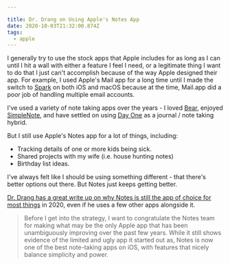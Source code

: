 ```yaml
---

title: Dr. Drang on Using Apple's Notes App
date: 2020-10-03T21:32:00.874Z
tags:
  - apple
---
```

I generally try to use the stock apps that Apple includes for as long as I can until I hit a wall with either a feature I feel I need, or a legitimate thing I want to do that I just can't accomplish because of the way Apple designed their app. For example, I used Apple's Mail app for a long time until I made the switch to [Spark](https://sparkmailapp.com/) on both iOS and macOS because at the time, Mail.app did a poor job of handling multiple email accounts.

I've used a variety of note taking apps over the years - I loved [Bear](https://bear.app/), enjoyed [SimpleNote](https://simplenote.com/), and have settled on using [Day One](https://dayoneapp.com/) as a journal / note taking hybrid.

But I still use Apple's Notes app for a lot of things, including: 

* Tracking details of one or more kids being sick.
* Shared projects with my wife (i.e. house hunting notes)
* Birthday list ideas.

I've always felt like I should be using something different - that there's better options out there. But Notes just keeps getting better.

[Dr. Drang has a great write up on why Notes is still the app of choice for most things](https://leancrew.com/all-this/2020/10/what-is-notes-good-for) in 2020, even if he uses a few other apps alongside it.

> Before I get into the strategy, I want to congratulate the Notes team for making what may be the only Apple app that has been unambiguously improving over the past few years. While it still shows evidence of the limited and ugly app it started out as, Notes is now one of the best note-taking apps on iOS, with features that nicely balance simplicity and power.